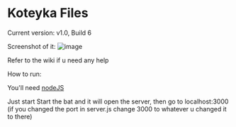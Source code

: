 # Koteyka Files 

Current version: v1.0, Build 6

Screenshot of it:
![image](https://github.com/user-attachments/assets/e2c55aea-3db7-4a67-b3ce-cc38561e1b3b)

Refer to the wiki if u need any help

How to run:

You'll need [nodeJS](https://nodejs.org)

Just start Start the bat and it will open the server, then go to localhost:3000 (if you changed the port in server.js change 3000 to whatever u changed it to there)
